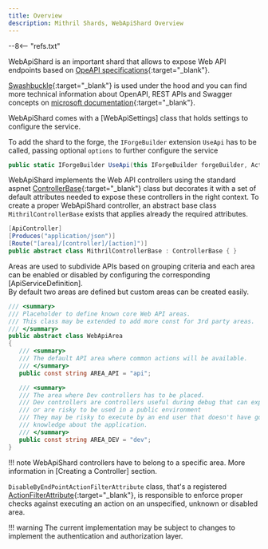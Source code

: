 ```yaml
---
title: Overview
description: Mithril Shards, WebApiShard Overview
---
```

--8<-- "refs.txt"

WebApiShard is an important shard that allows to expose Web API endpoints based on [OpeAPI specifications](https://swagger.io/specification/){:target="_blank"}.

[Swashbuckle](https://github.com/domaindrivendev/Swashbuckle.AspNetCore){:target="_blank"} is used under the hood and you can find more technical information about OpenAPI, REST APIs and Swagger concepts on [microsoft documentation](https://docs.microsoft.com/it-it/aspnet/core/tutorials/web-api-help-pages-using-swagger?view=aspnetcore-5.0){:target="_blank"}.

WebApiShard comes with a [WebApiSettings] class that holds settings to configure the service.

To add the shard to the forge, the `IForgeBuilder` extension `UseApi` has to be called, passing optional `options` to further configure the service

```c#
public static IForgeBuilder UseApi(this IForgeBuilder forgeBuilder, Action<WebApiOptions>? options = null)
```

WebApiShard implements the Web API controllers using the standard aspnet [ControllerBase](https://docs.microsoft.com/en-us/dotnet/api/microsoft.aspnetcore.mvc.controllerbase?view=aspnetcore-5.0){:target="_blank"} class but decorates it with a set of default attributes needed to expose these controllers in the right context.
To create a proper WebApiShard controller, an abstract base class `MithrilControllerBase` exists that applies already the required attributes.

```c#
[ApiController]
[Produces("application/json")]
[Route("[area]/[controller]/[action]")]
public abstract class MithrilControllerBase : ControllerBase { }
```

Areas are used to subdivide APIs based on grouping criteria and each area can be enabled or disabled by configuring the corresponding [ApiServiceDefinition].  
By default two areas are defined but custom areas can be created easily.

```c#
/// <summary>
/// Placeholder to define known core Web API areas.
/// This class may be extended to add more const for 3rd party areas.
/// </summary>
public abstract class WebApiArea
{
   /// <summary>
   /// The default API area where common actions will be available.
   /// </summary>
   public const string AREA_API = "api";

   /// <summary>
   /// The area where Dev controllers has to be placed.
   /// Dev controllers are controllers useful during debug that can expose internal details
   /// or are risky to be used in a public environment
   /// They may be risky to execute by an end user that doesn't have good technical details
   /// knowledge about the application.
   /// </summary>
   public const string AREA_DEV = "dev";
}
```

!!! note
	WebApiShard controllers have to belong to a specific area. More information in [Creating a Controller] section.

`DisableByEndPointActionFilterAttribute` class, that's a registered [ActionFilterAttribute](https://docs.microsoft.com/en-us/dotnet/api/microsoft.aspnetcore.mvc.filters.actionfilterattribute?view=aspnetcore-5.0){:target="_blank"}, is responsible to enforce proper checks against executing an action on an unspecified, unknown or disabled area.

!!! warning
	The current implementation may be subject to changes to implement the authentication and authorization layer.